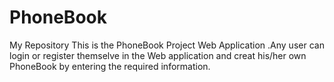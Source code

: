 # PhoneBook
My Repository
This is the PhoneBook Project Web Application .Any user can login or register themselve in the Web application and creat his/her own PhoneBook by entering the required information.
